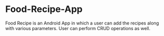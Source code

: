 # Food-Recipe-App
Food Recipe is an Android App in which a user can add the recipes along with various parameters. User can perform CRUD operations as well.
